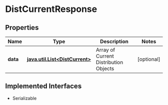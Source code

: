 

# DistCurrentResponse


## Properties

Name | Type | Description | Notes
------------ | ------------- | ------------- | -------------
**data** | [**java.util.List&lt;DistCurrent&gt;**](DistCurrent.md) | Array of Current Distribution Objects |  [optional]


## Implemented Interfaces

* Serializable


